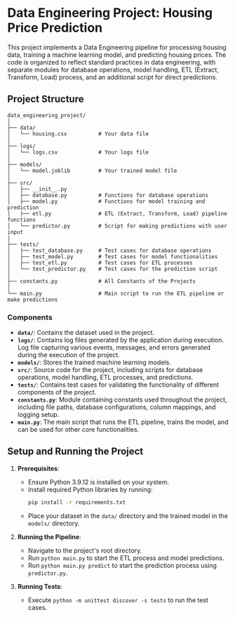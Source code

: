 
# Data Engineering Project: Housing Price Prediction

This project implements a Data Engineering pipeline for processing housing data, training a machine learning model, and predicting housing prices. The code is organized to reflect standard practices in data engineering, with separate modules for database operations, model handling, ETL (Extract, Transform, Load) process, and an additional script for direct predictions.

## Project Structure

```
data_engineering_project/
│
├── data/
│   └── housing.csv          # Your data file
│
├── logs/
│   └── logs.csv             # Your logs file
│
├── models/
│   └── model.joblib         # Your trained model file
│
├── src/
│   ├── __init__.py
│   ├── database.py          # Functions for database operations
│   ├── model.py             # Functions for model training and prediction
│   ├── etl.py               # ETL (Extract, Transform, Load) pipeline functions
│   └── predictor.py         # Script for making predictions with user input
│
├── tests/
│   ├── test_database.py     # Test cases for database operations
│   ├── test_model.py        # Test cases for model functionalities
│   ├── test_etl.py          # Test cases for ETL processes
│   └── test_predictor.py    # Test cases for the prediction script
│
├── constants.py             # All Constants of the Projects
│
└── main.py                  # Main script to run the ETL pipeline or make predictions
```

### Components

- **`data/`**: Contains the dataset used in the project.
- **`logs/`**: Contains log files generated by the application during execution. Log file capturing various events, messages, and errors generated during the execution of the project.
- **`models/`**: Stores the trained machine learning models.
- **`src/`**: Source code for the project, including scripts for database operations, model handling, ETL processes, and predictions.
- **`tests/`**: Contains test cases for validating the functionality of different components of the project.
- **`constants.py`**: Module containing constants used throughout the project, including file paths, database configurations, column mappings, and logging setup.
- **`main.py`**: The main script that runs the ETL pipeline, trains the model, and can be used for other core functionalities.

## Setup and Running the Project

1. **Prerequisites**:
   - Ensure Python 3.9.12 is installed on your system.
   - Install required Python libraries by running:
     ```bash
     pip install -r requirements.txt
     ```
   - Place your dataset in the `data/` directory and the trained model in the `models/` directory.

2. **Running the Pipeline**:
   - Navigate to the project's root directory.
   - Run `python main.py` to start the ETL process and model predictions.
   - Run `python main.py predict` to start the prediction process using `predictor.py`.

3. **Running Tests**:
   - Execute `python -m unittest discover -s tests` to run the test cases.
